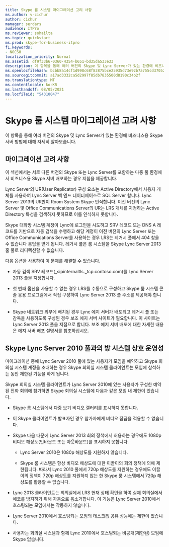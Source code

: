 ```yaml
---
title: Skype 룸 시스템 마이그레이션 고려 사항
ms.author: v-cichur
author: cichur
manager: serdars
audience: ITPro
ms.reviewer: sohailta
ms.topic: quickstart
ms.prod: skype-for-business-itpro
f1.keywords:
- NOCSH
localization_priority: Normal
ms.assetid: df9f33b6-0360-4354-b651-bd35da533e33
description: 이 항목을 통해 여러 버전의 Skype 및 Lync Server가 있는 환경에 비즈니스용 Skype 서버 방법에 대해 자세히 알아보습니다.
ms.openlocfilehash: bcbb8a14cf1d998c68f83875bce25935d73e92b7a755cd370526a65aef202e36
ms.sourcegitcommit: a17ad3332ca5d2997f85db7835500d8190c34b2f
ms.translationtype: MT
ms.contentlocale: ko-KR
ms.lasthandoff: 08/05/2021
ms.locfileid: "54310047"
---
```

# <a name="skype-room-system-migration-considerations"></a>Skype 룸 시스템 마이그레이션 고려 사항
 
이 항목을 통해 여러 버전의 Skype 및 Lync Server가 있는 환경에 비즈니스용 Skype 서버 방법에 대해 자세히 알아보습니다.
  
## <a name="migration-considerations"></a>마이그레이션 고려 사항

이 섹션에서는 서로 다른 버전의 Skype 또는 Lync Server를 포함하는 다중 풀 환경에서 비즈니스용 Skype 서버 배포하는 경우 지침을 제공합니다. 
  
Lync Server의 UR(User Replicator) 구성 요소는 Active Directory에서 사용자 개체를 사용하여 Lync Server 백 엔드 데이터베이스로 SQL Server 합니다. Lync Server 2013의 UR만이 Room System Skype 인식합니다. 이전 버전의 Lync Server 및 Office Communications Server의 UR는 LRS 개체를 지정하는 Active Directory 특성을 검색하지 못하므로 이를 인식하지 못합니다. 
  
Skype 대화방 시스템 계정이 Lync에 로그인을 시도하고 SRV 레코드 또는 DNS A 레코드를 기반으로 자동 검색을 수행하고 해당 계정이 이전 버전의 Lync Server 또는 Office Communications Server를 사용하는 경우 LRS는 레거시 풀에서 404 찾을 수 없습니다 응답을 받게 됩니다. 레거시 풀은 룸 시스템을 Skype Lync Server 2013 홈 풀로 리디렉션할 수 없습니다. 
  
다음 옵션을 사용하여 이 문제를 해결할 수 있습니다. 
  
- 자동 검색 SRV 레코드(_sipinternaltls._tcp.contoso.com)를 Lync Server 2013 풀을 지정합니다.
    
- 첫 번째 옵션을 사용할 수 없는 경우 LRS를 수동으로 구성하고 Skype 룸 시스템 콘솔 응용 프로그램에서 직접 구성하여 Lync Server 2013 풀 주소를 제공해야 합니다. 
    
- Skype 네트워크 외부에 배치된 경우 Lync 에지 서버가 배포되고 레거시 풀 또는 감독을 사용하도록 구성된 경우 보조 에지 서버 사이트가 필요합니다. 이 사이트는 Lync Server 2013 풀을 지점으로 합니다. 보조 에지 서버 배포에 대한 자세한 내용은 에지 서버 배포 설명서를 참조하십시오. 
    
## <a name="skype-room-system-interoperability-with-a-lync-server-2010-pool"></a>Skype Lync Server 2010 풀과의 방 시스템 상호 운영성

마이그레이션 중에 Lync Server 2010 풀에 있는 사용자가 모임을 예약하고 Skype 회의실 시스템 계정을 초대하는 경우 Skype 회의실 시스템 클라이언트는 모임에 참석하는 동안 제한된 기능을 하게 됩니다. 
  
Skype 회의실 시스템 클라이언트가 Lync Server 2010에 있는 사용자가 구성한 예약된 전화 회의에 참가하면 Skype 회의실 시스템에 다음과 같은 모임 내 제한이 있습니다. 
  
- Skype 룸 시스템에서 다중 보기 비디오 갤러리를 표시하지 못합니다.
    
- 이 Skype 클라이언트가 발표자인 경우 참가자에게 비디오 잠금을 적용할 수 없습니다.
    
- Skype 다음 때문에 Lync Server 2013 회의 정책에서 허용하는 경우에도 1080p 비디오 해상도(인바운드 또는 아웃바운드)를 표시하지 못합니다. 
    
  - Lync Server 2010은 1080p 해상도를 지원하지 않습니다.
    
  - Skype 룸 시스템은 항상 비디오 해상도에 대한 이끌이의 회의 정책에 의해 제한됩니다. 따라서 Lync 2010 풀에서 720p 해상도를 지원하는 경우에도 이끌이의 정책이 720p 해상도를 지원하지 않는 한 Skype 룸 시스템에서 720p 해상도를 활용할 수 없습니다. 
    
- Lync 2013 클라이언트는 회의실에서 LRS 현재 상태 확인을 하여 실제 회의실에서 에코를 방지하기 위해 자동으로 음소거합니다. 이 기능은 Lync Server 2010에서 호스팅되는 모임에서는 작동하지 않습니다.
    
- Lync Server 2010에서 호스팅되는 모임의 데스크톱 공유 성능에는 제한이 있습니다.
    
- 사용자는 회의실 시스템과 함께 Lync 2010에서 호스팅되는 비공개(제한된) 모임에 Skype 없습니다.
    

